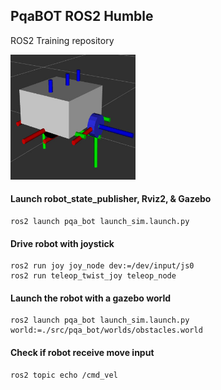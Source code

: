 ## PqaBOT ROS2 Humble
ROS2 Training repository

<img src="/assets/pqa_v1.jpeg" style=" height: 200px; width:200px;">

#### Launch robot_state_publisher, Rviz2, & Gazebo
```
ros2 launch pqa_bot launch_sim.launch.py
```
#### Drive robot with joystick
```
ros2 run joy joy_node dev:=/dev/input/js0 
ros2 run teleop_twist_joy teleop_node
```

#### Launch the robot with a gazebo world
```
ros2 launch pqa_bot launch_sim.launch.py world:=./src/pqa_bot/worlds/obstacles.world
```

#### Check if robot receive move input
```
ros2 topic echo /cmd_vel
```
